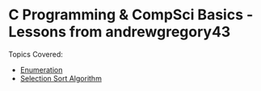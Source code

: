 # C Programming & CompSci Basics - Lessons from andrewgregory43

Topics Covered:
- <a href="https://www.programiz.com/c-programming/c-enumeration">Enumeration</a>
- <a href="https://www.programiz.com/article/selection-sort-algorithm-programming">Selection Sort Algorithm</a>
